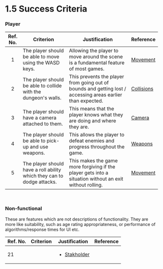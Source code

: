 # 1.5 Success Criteria

### Player

| Ref. No. | Criterion                                                              | Justification                                                                                               | Reference                                                          |
| :------: | ---------------------------------------------------------------------- | ----------------------------------------------------------------------------------------------------------- | ------------------------------------------------------------------ |
|     1    | The player should be able to move using the WASD keys.                 | Allowing the player to move around the scene is a fundamental feature of most games.                        | [Movement](1.4a-features-of-the-proposed-solution.md#movement)     |
|     2    | The player should be able to collide with the dungeon's walls.         | This prevents the player from going out of bounds and getting lost / accessing areas earlier than expected. | [Collisions](1.4a-features-of-the-proposed-solution.md#collisions) |
|     3    | The player should have a camera attached to them.                      | This means that the player knows what they are doing and where they are.                                    | [Camera](1.4a-features-of-the-proposed-solution.md#camera)         |
|     4    | The player should be able to pick-up and use weapons.                  | This allows the player to defeat enemies and progress throughout the game.                                  | [Weapons](1.4a-features-of-the-proposed-solution.md#weapons)       |
|     5    | The player should have a roll ability which they can to dodge attacks. | This makes the game more forgiving if the player gets into a situation without an exit without rolling.     | [Movement](1.4a-features-of-the-proposed-solution.md#movement)     |

```
                                                                 
```

### Non-functional

These are features which are not descriptions of functionality. They are more like suitability, such as age rating appropriateness, or performance of algorithms/response times for UI etc.

| Ref. No. | Criterion | Justification                                                  | Reference |
| -------- | --------- | -------------------------------------------------------------- | --------- |
| 21       |           | <ul><li><a href="1.2-stakeholders.md">Stakholder</a></li></ul> |           |
